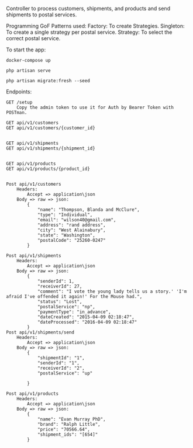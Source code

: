 Controller to process customers, shipments, and products and send shipments to postal services.

Programming GoF Patterns used:
		Factory: To create Strategies.
		Singleton: To create a single strategy per postal service.
		Strategy: To select the correct postal service.
		
To start the app:


	docker-compose up

	php artisan serve

	php artisan migrate:fresh --seed

Endpoints:

	GET /setup 
		Copy the admin token to use it for Auth by Bearer Token with POSTman.

	GET api/v1/customers
	GET api/v1/customers/{customer_id} 


	GET api/v1/shipments 
	GET api/v1/shipments/{shipment_id} 


	GET api/v1/products
	GET api/v1/products/{product_id} 


	Post api/v1/customers 
		Headers: 
			Accept => application\json 
		Body => raw => json: 
			{	
				"name": "Thompson, Blanda and McClure",
				"type": "Individual",
				"email": "wilson40@gmail.com",
				"address": "rand address",
				"city": "West Alainabury",
				"state": "Washington",
				"postalCode": "25260-0247"
			}
				
	Post api/v1/shipments 
		Headers: 
			Accept => application\json 
		Body => raw => json: 
			{	
				"senderId": 1,
				"receiverId": 27,
				"comment": "I vote the young lady tells us a story.' 'I'm afraid I've offended it again!' For the Mouse had.",
				"status": "Lost",
				"postalService": "np",
				"paymentType": "in_advance",
				"dateCreated": "2015-04-09 02:18:47",
				"dateProcessed": "2016-04-09 02:18:47"
			}
	Post api/v1/shipments/send
		Headers: 
			Accept => application\json 
		Body => raw => json: 
			{	
			    "shipmentId": "1",
			    "senderId": "1",
			    "receiverId": "2",
			    "postalService": "up"
		
			}
				
	Post api/v1/products 
		Headers: 
			Accept => application\json 
		Body => raw => json: 
			{	
				"name": "Evan Murray PhD",
				"brand": "Ralph Little",
				"price": "70566.64",
				"shipment_ids": "[654]"
			}
